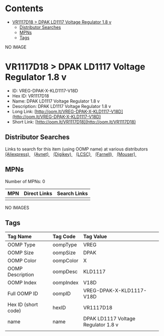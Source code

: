 



Contents
========

* [VR1117D18 > DPAK LD1117 Voltage Regulator 1.8 v](#vr1117d18--dpak-ld1117-voltage-regulator-18-v)
	* [Distributor Searches](#distributor-searches)
	* [MPNs](#mpns)
	* [Tags](#tags)
  
NO IMAGE  
# VR1117D18 > DPAK LD1117 Voltage Regulator 1.8 v

- ID: VREG-DPAK-X-KLD1117-V18D
- Hex ID: VR1117D18
- Name: DPAK LD1117 Voltage Regulator 1.8 v
- Description: DPAK LD1117 Voltage Regulator 1.8 v
- Long Link: [http://oom.lt/VREG-DPAK-X-KLD1117-V18D](http://oom.lt/VREG-DPAK-X-KLD1117-V18D)
- Short Link: [http://oom.lt/VR1117D18](http://oom.lt/VR1117D18)

## Distributor Searches
  
Links to search for this item (using OOMP name) at various distributors  
[(Aliexpress) ](https://www.aliexpress.com/wholesale?SearchText=1117DPAK+LD1117+Voltage+Regulator+1.8+v)&nbsp;&nbsp;&nbsp;[(Avnet) ](https://www.avnet.com/shop/us/search/DPAK+LD1117+Voltage+Regulator+1.8+v)&nbsp;&nbsp;&nbsp;[(Digikey) ](https://www.digikey.co.uk/en/products/result?s=DPAK+LD1117+Voltage+Regulator+1.8+v)&nbsp;&nbsp;&nbsp;[(LCSC) ](https://www.lcsc.com/search?q=DPAK+LD1117+Voltage+Regulator+1.8+v)&nbsp;&nbsp;&nbsp;[(Farnell) ](https://uk.farnell.com/search?st=DPAK+LD1117+Voltage+Regulator+1.8+v)&nbsp;&nbsp;&nbsp;[(Mouser) ](https://www.mouser.com/c/?q=DPAK+LD1117+Voltage+Regulator+1.8+v)&nbsp;&nbsp;&nbsp;
## MPNs
  
Number of MPNs: 0  

|MPN|Direct Links|Search Links|
| :--- | :--- | :--- |
||||
  
NO IMAGES  
## Tags
  

|Tag Name|Tag Code|Tag Value|
| :--- | :--- | :--- |
|OOMP Type|oompType|VREG|
|OOMP Size|oompSize|DPAK|
|OOMP Color|oompColor|X|
|OOMP Description|oompDesc|KLD1117|
|OOMP Index|oompIndex|V18D|
|Full OOMP ID|oompID|VREG-DPAK-X-KLD1117-V18D|
|Hex ID (short code)|hexID|VR1117D18|
|name|name|DPAK LD1117 Voltage Regulator 1.8 v|
||||
